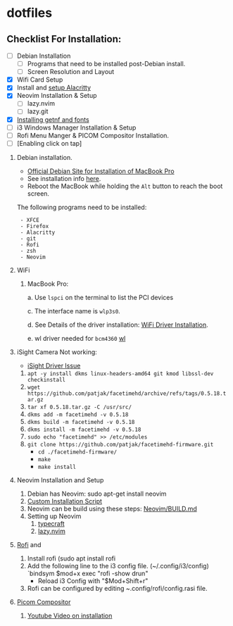 # dotfiles
## Checklist For Installation:
- [ ] Debian Installation
    - [ ] Programs that need to be installed post-Debian install.
    - [ ] Screen Resolution and Layout
- [x] Wifi Card Setup
- [x] Install and [setup Alacritty](https://www.behova.net/fonts-in-alacritty/)
- [x] Neovim Installation & Setup
    - [ ] lazy.nvim
    - [ ] lazy.git
- [x] [Installing getnf and fonts](https://linuxtldr.com/install-fonts-on-linux/)
- [ ] i3 Windows Manager Installation & Setup
- [ ] Rofi Menu Manger & PICOM Compositor Installation.
- [ ] [Enabling click on tap]
1. Debian installation.
    - [Official Debian Site for Installation of MacBook Pro](https://wiki.debian.org/MacBookPro)
    - See installation info [here](https://www.mail-archive.com/debian-user@lists.debian.org/msg773640.html).
    - Reboot the MacBook while holding the `Alt` button to reach the boot screen.
      
    The following programs need to be installed:
   
        - XFCE
        - Firefox
        - Alacritty
        - git
        - Rofi
        - zsh
        - Neovim
   
3. WiFi
    1. MacBook Pro:

        a. Use `lspci` on the terminal to list the PCI devices

        c. The interface name is `wlp3s0`.

       d. See Details of the driver installation: [WiFi Driver Installation](https://unix.stackexchange.com/questions/175810/how-to-install-broadcom-bcm4360-on-debian-on-macbook-pro).
       
       e. wl driver needed for `bcm4360` [wl](https://wiki.debian.org/wl)

4. iSight Camera Not working:
    - [iSight Driver Issue](https://forums.linuxmint.com/viewtopic.php?t=395286)
    1.  `apt -y install dkms linux-headers-amd64 git kmod libssl-dev checkinstall`
    2. `wget https://github.com/patjak/facetimehd/archive/refs/tags/0.5.18.tar.gz`
    3. `tar xf 0.5.18.tar.gz -C /usr/src/`
    4. `dkms add -m facetimehd -v 0.5.18`
    5. `dkms build -m facetimehd -v 0.5.18`
    6. `dkms install -m facetimehd -v 0.5.18`
    7. `sudo echo "facetimehd" >> /etc/modules`
    8. `git clone https://github.com/patjak/facetimehd-firmware.git`
        - `cd ./facetimehd-firmware/`
        - `make`
        - `make install`
5. Neovim Installation and Setup
   1. Debian has Neovim: sudo apt-get install neovim
   2. [Custom Installation Script](neovim/install_neovim.sh)
   3. Neovim can be build using these steps: [Neovim/BUILD.md](https://github.com/neovim/neovim/blob/master/BUILD.md)
   4. Setting up Neovim
        1. [typecraft](https://www.youtube.com/@typecraft_dev)
        2. [lazy.nvim](https://github.com/folke/lazy.nvim)

6. [Rofi](https://gist.github.com/panicwithme/60d371ed85378154bf990fd1092a72c1) and 
    1. Install rofi (sudo apt install rofi
    2. Add the following line to the i3 config file. (~/.config/i3/config)
       `bindsym $mod+x exec "rofi -show drun" 
       - Reload i3 Config with "$Mod+Shift+r"
    3. Rofi can be configured by editing ~.config/rofi/config.rasi file. 
7. [Picom Compositor](https://github.com/yshui/picom)
    1. [Youtube Video on installation](https://www.youtube.com/watch?v=t6Klg7CvUxA)

         
